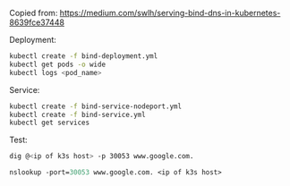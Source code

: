

Copied from:
https://medium.com/swlh/serving-bind-dns-in-kubernetes-8639fce37448

Deployment:
```bash
kubectl create -f bind-deployment.yml
kubectl get pods -o wide
kubectl logs <pod_name>
```

Service:
```bash
kubectl create -f bind-service-nodeport.yml
kubectl create -f bind-service.yml
kubectl get services
```

Test:
```bash
dig @<ip of k3s host> -p 30053 www.google.com.
```

```ps
nslookup -port=30053 www.google.com. <ip of k3s host>
```

